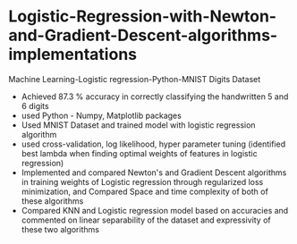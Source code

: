 # Logistic-Regression-with-Newton-and-Gradient-Descent-algorithms-implementations
Machine Learning-Logistic regression-Python-MNIST Digits Dataset

- Achieved 87.3 % accuracy in correctly classifying the handwritten 5 and 6 digits
- used Python - Numpy, Matplotlib packages
- Used MNIST Dataset and trained model with logistic regression algorithm
- used cross-validation, log likelihood, hyper parameter tuning (identified best lambda when finding optimal weights of features in logistic regression)
- Implemented and compared Newton's and Gradient Descent algorithms in training weights of Logistic regression through regularized loss minimization, and Compared Space and time complexity of both of these algorithms
- Compared KNN and Logistic regression model based on accuracies and commented on linear separability of the dataset and expressivity of these two algorithms
